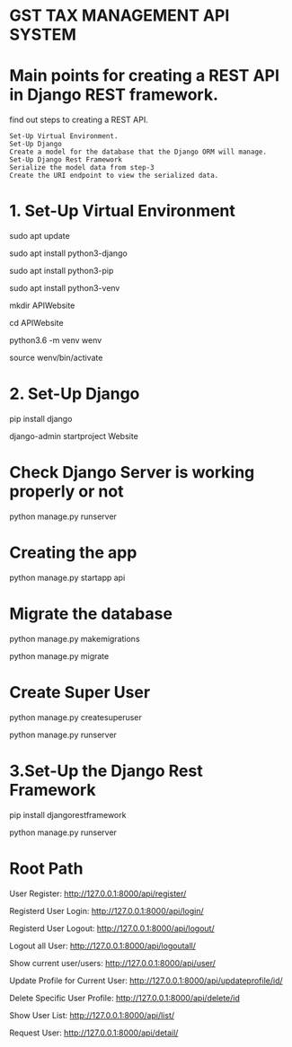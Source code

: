 # GST TAX MANAGEMENT API SYSTEM

# Main points for creating a REST API in Django REST framework.

 find out steps to creating a REST API.

    Set-Up Virtual Environment.
    Set-Up Django
    Create a model for the database that the Django ORM will manage.
    Set-Up Django Rest Framework
    Serialize the model data from step-3
    Create the URI endpoint to view the serialized data.

# 1. Set-Up Virtual Environment

sudo apt update

sudo apt install python3-django

sudo apt install python3-pip

sudo apt install python3-venv

mkdir APIWebsite

cd APIWebsite

python3.6 -m venv wenv

source wenv/bin/activate

# 2. Set-Up Django

pip install django

django-admin startproject Website

# Check Django Server is working properly or not

python manage.py runserver

# Creating the app

python manage.py startapp api

# Migrate the database

python manage.py makemigrations

python manage.py migrate

# Create Super User

python manage.py createsuperuser

python manage.py runserver

# 3.Set-Up the Django Rest Framework

pip install djangorestframework

python manage.py runserver

# Root Path

User Register: http://127.0.0.1:8000/api/register/

Registerd User Login: http://127.0.0.1:8000/api/login/

Registerd User Logout: http://127.0.0.1:8000/api/logout/

Logout all User: http://127.0.0.1:8000/api/logoutall/

Show current user/users: http://127.0.0.1:8000/api/user/

Update Profile for Current User: http://127.0.0.1:8000/api/updateprofile/id/

Delete Specific User Profile: http://127.0.0.1:8000/api/delete/id

Show User List: http://127.0.0.1:8000/api/list/

Request User: http://127.0.0.1:8000/api/detail/
